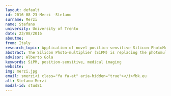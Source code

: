 ```yaml
---
layout: default 
id: 2016-08-23-Merzi -Stefano
surname: Merzi 
name: Stefano
university: University of Trento
date: 23/08/2016
aboutme: 
from: Italy
research_topic: Application of novel position-sensitive Silicon PhotoMultipliers to medical imaging
abstract: The Silicon Photo-multiplier (SiPM) is replacing the photomultiplier tube in several applications because of its solid-state nature, its better performance and customization level. Different position-sensitive SiPM (PS-SiPM) architectures have been proposed during the past few years. They allow the position of the light impinging on the SiPM active area to be identified using a limited number of readout channels, with an ultimate precision in the order of tens of microns and a sensitivity down to the single photon. The most important applications of PS-SiPMs are currently in the field of medical imaging, in which a scintillator is used for the detection of gamma-ray or X-ray photons. The PS-SiPM is used for the readout of the pixelated or monolithic scintillator with 2-dimensional position sensitivity and very good timing resolution. In this context, FBK has recently developed a new type of PS-SiPM, called Lineraly-Graded SiPM (LG-SiPM), showing beyond stateof-the-art performance during preliminary measurements. The PhD activity will focus on the research and development optimization of this technology, aiming at improving its performance and at extending its potential applications, within the current research programs of TIFPA and FBK.
advisor: Alberto Gola
keywords: SiPM, position-sensitive, medical imaging
website: 
img: merzi.jpg
email: smerzi<i class="fa fa-at" aria-hidden="true"></i>fbk.eu
alt: Stefano Merzi 
modal-id: stud81
---
```

